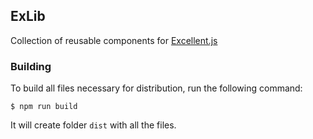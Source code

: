 ExLib
-----

Collection of reusable components for [Excellent.js]

### Building

To build all files necessary for distribution, run the following command:

```
$ npm run build
```

It will create folder `dist` with all the files.

[Excellent.js]:https://github.com/vitaly-t/excellent
